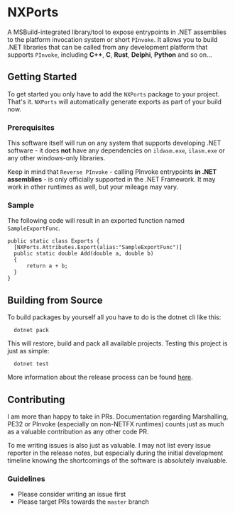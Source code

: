 # NXPorts

A MSBuild-integrated library/tool to expose entrypoints in .NET assemblies to the platform invocation system or short `PInvoke`.
It allows you to build .NET libraries that can be called from any development platform that supports `PInvoke`, including **C++**, **C**, **Rust**, **Delphi**, **Python** and so on...

## Getting Started

To get started you only have to add the `NXPorts` package to your project. That's it. `NXPorts` will automatically generate exports as
part of your build now.

### Prerequisites

This software itself will run on any system that supports developing .NET software - it does **not** have any dependencies on
`ildasm.exe`, `ilasm.exe` or any other windows-only libraries.

Keep in mind that `Reverse PInvoke` - calling PInvoke entrypoints **in .NET assemblies** - is only officially supported
in the .NET Framework. It may work in other runtimes as well, but your mileage may vary.

### Sample

The following code will result in an exported function named `SampleExportFunc`.

```CSharp
public static class Exports {
  [NXPorts.Attributes.Export(alias:"SampleExportFunc")]
  public static double Add(double a, double b)
  {
      return a + b;
  }
}
```

## Building from Source

To build packages by yourself all you have to do is the dotnet cli like this:

```shell
  dotnet pack
```

This will restore, build and pack all available projects. Testing this project is just as simple:

```shell
  dotnet test
```

More information about the release process can be found [here](./docs/Releasing-NXPorts.md).

## Contributing

I am more than happy to take in PRs.
Documentation regarding Marshalling, PE32 or PInvoke (especially on non-NETFX runtimes) counts
just as much as a valuable contribution as any other code PR.

To me writing issues is also just as valuable. I may not list every issue reporter in the release notes, but
especially during the initial development timeline knowing the shortcomings of the software is absolutely invaluable.

### Guidelines

* Please consider writing an issue first
* Please target PRs towards the `master` branch
